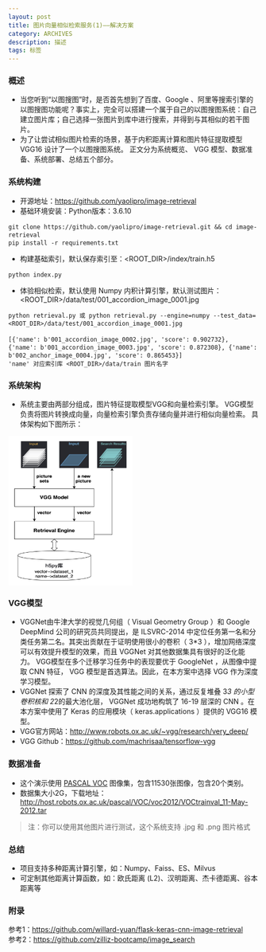 ```yaml
---
layout: post
title: 图片向量相似检索服务(1)——解决方案
category: ARCHIVES
description: 描述
tags: 标签
---
```


### 概述
* 当您听到“以图搜图”时，是否首先想到了百度、Google 、阿里等搜索引擎的以图搜图功能呢？事实上，完全可以搭建一个属于自己的以图搜图系统：自己建立图片库；自己选择一张图片到库中进行搜索，并得到与其相似的若干图片。
* 为了让尝试相似图片检索的场景，基于内积距离计算和图片特征提取模型 VGG16 设计了一个以图搜图系统。 正文分为系统概览、 VGG 模型、数据准备、系统部署、总结五个部分。

### 系统构建
* 开源地址：https://github.com/yaolipro/image-retrieval
* 基础环境安装：Python版本：3.6.10

```
git clone https://github.com/yaolipro/image-retrieval.git && cd image-retrieval
pip install -r requirements.txt
```

* 构建基础索引，默认保存索引至：<ROOT_DIR>/index/train.h5

```
python index.py
```

* 体验相似检索，默认使用 Numpy 内积计算引擎，默认测试图片：<ROOT_DIR>/data/test/001_accordion_image_0001.jpg

```
python retrieval.py 或 python retrieval.py --engine=numpy --test_data=<ROOT_DIR>/data/test/001_accordion_image_0001.jpg

[{'name': b'001_accordion_image_0002.jpg', 'score': 0.902732}, {'name': b'001_accordion_image_0003.jpg', 'score': 0.872308}, {'name': b'002_anchor_image_0004.jpg', 'score': 0.865453}]
'name' 对应索引库 <ROOT_DIR>/data/train 图片名字
```

### 系统架构
* 系统主要由两部分组成，图片特征提取模型VGG和向量检索引擎。 VGG模型负责将图片转换成向量，向量检索引擎负责存储向量并进行相似向量检索。 具体架构如下图所示：

<img src="../../assets/images/image-retrieval-arch.png" width = "250" height = "300" alt="system_arch" align=center />

### VGG模型
* VGGNet由牛津大学的视觉几何组（ Visual Geometry Group ）和 Google DeepMind 公司的研究员共同提出，是 ILSVRC-2014 中定位任务第一名和分类任务第二名。其突出贡献在于证明使用很小的卷积（ 3*3 ），增加网络深度可以有效提升模型的效果，而且 VGGNet 对其他数据集具有很好的泛化能力。 VGG模型在多个迁移学习任务中的表现要优于 GoogleNet ，从图像中提取 CNN 特征， VGG 模型是首选算法。因此，在本方案中选择 VGG 作为深度学习模型。
* VGGNet 探索了 CNN 的深度及其性能之间的关系，通过反复堆叠 3*3 的小型卷积核和 2*2的最大池化层， VGGNet 成功地构筑了 16-19 层深的 CNN 。在本方案中使用了 Keras 的应用模块（ keras.applications ）提供的 VGG16 模型。
* VGG官方网站：http://www.robots.ox.ac.uk/~vgg/research/very_deep/
* VGG Github：https://github.com/machrisaa/tensorflow-vgg

### 数据准备
* 这个演示使用 [PASCAL VOC](http://host.robots.ox.ac.uk/pascal/VOC/voc2012/index.html#devkit) 图像集，包含11530张图像，包含20个类别。
* 数据集大小2G，下载地址：http://host.robots.ox.ac.uk/pascal/VOC/voc2012/VOCtrainval_11-May-2012.tar
> 注：你可以使用其他图片进行测试，这个系统支持 .jpg 和 .png 图片格式

### 总结
* 项目支持多种距离计算引擎，如：Numpy、Faiss、ES、Milvus
* 可定制其他距离计算函数，如：欧氏距离 (L2)、汉明距离、杰卡德距离、谷本距离等

### 附录
参考1：https://github.com/willard-yuan/flask-keras-cnn-image-retrieval <br>
参考2：https://github.com/zilliz-bootcamp/image_search

